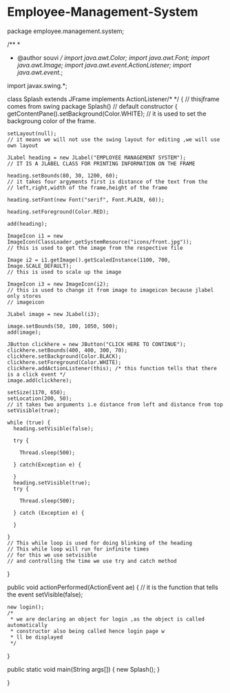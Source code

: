 # Employee-Management-System

package employee.management.system;

/**
 *
 * @author souvi
 */
import java.awt.Color;
import java.awt.Font;
import java.awt.Image;
import java.awt.event.ActionListener;
import java.awt.event.*;

import javax.swing.*;

class Splash extends JFrame implements ActionListener/*
  */ {
  // thisjframe comes from swing package
  Splash()
  // default constructor
  {
    getContentPane().setBackground(Color.WHITE);
    // it is used to set the backgroung color of the frame.

    setLayout(null);
    // it means we will not use the swing layout for editing ,we will use own layout

    JLabel heading = new JLabel("EMPLOYEE MANAGEMENT SYSTEM");
    // IT IS A JLABEL CLASS FOR PRINTING INFORMATION ON THE FRAME

    heading.setBounds(80, 30, 1200, 60);
    // it takes four argyments first is distance of the text from the
    // left,right,width of the frame,height of the frame

    heading.setFont(new Font("serif", Font.PLAIN, 60));

    heading.setForeground(Color.RED);

    add(heading);

    ImageIcon i1 = new ImageIcon(ClassLoader.getSystemResource("icons/front.jpg"));
    // this is used to get the image from the respective file

    Image i2 = i1.getImage().getScaledInstance(1100, 700, Image.SCALE_DEFAULT);
    // this is used to scale up the image

    ImageIcon i3 = new ImageIcon(i2);
    // this is used to change it from image to imageicon because jlabel only stores
    // imageicon

    JLabel image = new JLabel(i3);

    image.setBounds(50, 100, 1050, 500);
    add(image);

    JButton clickhere = new JButton("CLICK HERE TO CONTINUE");
    clickhere.setBounds(400, 400, 300, 70);
    clickhere.setBackground(Color.BLACK);
    clickhere.setForeground(Color.WHITE);
    clickhere.addActionListener(this); /* this function tells that there is a click event */
    image.add(clickhere);

    setSize(1170, 650);
    setLocation(200, 50);
    // it takes two arguments i.e distance from left and distance from top
    setVisible(true);

    while (true) {
      heading.setVisible(false);

      try {

        Thread.sleep(500);

      } catch(Exception e) {

      }
      heading.setVisible(true);
      try {

        Thread.sleep(500);

      } catch (Exception e) {

      }

    }
    // This while loop is used for doing blinking of the heading
    // This while loop will run for infinite times
    // for this we use setvisible
    // and controlling the time we use try and catch method
  }

  public void actionPerformed(ActionEvent ae) {
    // it is the function that tells the event
    setVisible(false);

    new login();
    /*
     * we are declaring an object for login ,as the object is called automatically
     * constructor also being called hence login page w
     * ll be displayed
     */
  }

  public static void main(String args[]) {
    new Splash();
  }

}
